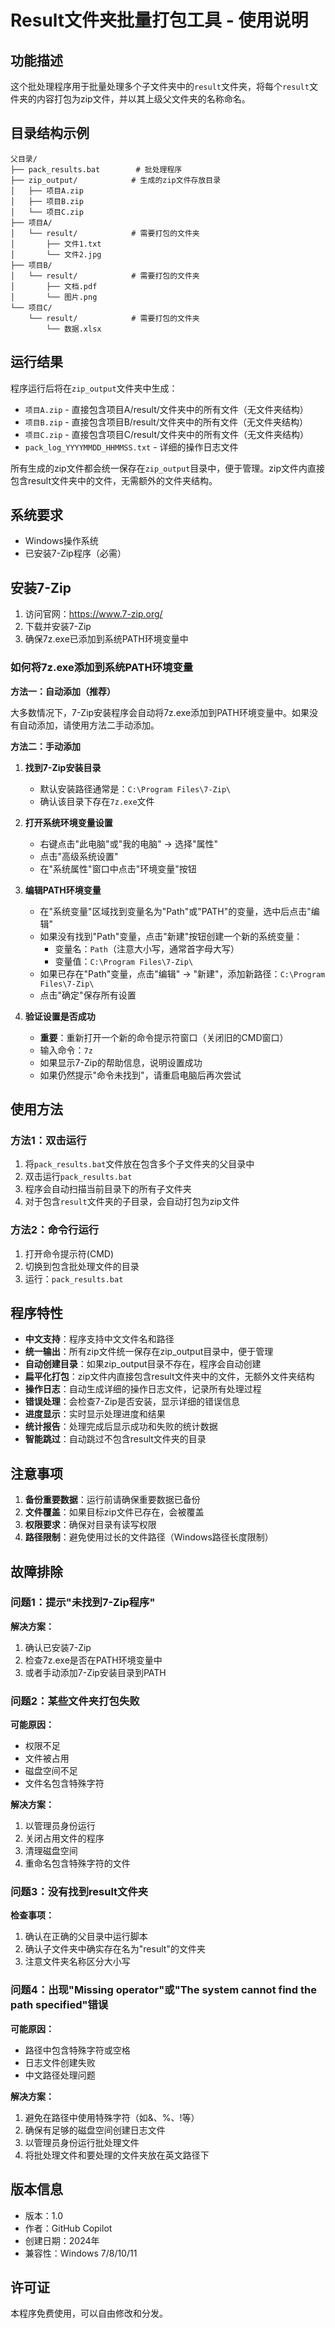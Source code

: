 # Result文件夹批量打包工具 - 使用说明

## 功能描述

这个批处理程序用于批量处理多个子文件夹中的`result`文件夹，将每个`result`文件夹的内容打包为zip文件，并以其上级父文件夹的名称命名。

## 目录结构示例

```text
父目录/
├── pack_results.bat        # 批处理程序
├── zip_output/            # 生成的zip文件存放目录
│   ├── 项目A.zip
│   ├── 项目B.zip
│   └── 项目C.zip
├── 项目A/
│   └── result/            # 需要打包的文件夹
│       ├── 文件1.txt
│       └── 文件2.jpg
├── 项目B/
│   └── result/            # 需要打包的文件夹
│       ├── 文档.pdf
│       └── 图片.png
└── 项目C/
    └── result/            # 需要打包的文件夹
        └── 数据.xlsx
```

## 运行结果

程序运行后将在`zip_output`文件夹中生成：

- `项目A.zip` - 直接包含项目A/result/文件夹中的所有文件（无文件夹结构）
- `项目B.zip` - 直接包含项目B/result/文件夹中的所有文件（无文件夹结构）
- `项目C.zip` - 直接包含项目C/result/文件夹中的所有文件（无文件夹结构）
- `pack_log_YYYYMMDD_HHMMSS.txt` - 详细的操作日志文件

所有生成的zip文件都会统一保存在`zip_output`目录中，便于管理。zip文件内直接包含result文件夹中的文件，无需额外的文件夹结构。

## 系统要求

- Windows操作系统
- 已安装7-Zip程序（必需）

## 安装7-Zip

1. 访问官网：<https://www.7-zip.org/>
2. 下载并安装7-Zip
3. 确保7z.exe已添加到系统PATH环境变量中

### 如何将7z.exe添加到系统PATH环境变量

**方法一：自动添加（推荐）**

大多数情况下，7-Zip安装程序会自动将7z.exe添加到PATH环境变量中。如果没有自动添加，请使用方法二手动添加。

**方法二：手动添加**

1. **找到7-Zip安装目录**
   - 默认安装路径通常是：`C:\Program Files\7-Zip\`
   - 确认该目录下存在`7z.exe`文件

2. **打开系统环境变量设置**
   - 右键点击"此电脑"或"我的电脑" → 选择"属性"
   - 点击"高级系统设置"
   - 在"系统属性"窗口中点击"环境变量"按钮

3. **编辑PATH环境变量**
   - 在"系统变量"区域找到变量名为"Path"或"PATH"的变量，选中后点击"编辑"
   - 如果没有找到"Path"变量，点击"新建"按钮创建一个新的系统变量：
     - 变量名：`Path`（注意大小写，通常首字母大写）
     - 变量值：`C:\Program Files\7-Zip\`
   - 如果已存在"Path"变量，点击"编辑" → "新建"，添加新路径：`C:\Program Files\7-Zip\`
   - 点击"确定"保存所有设置

4. **验证设置是否成功**
   - **重要**：重新打开一个新的命令提示符窗口（关闭旧的CMD窗口）
   - 输入命令：`7z`
   - 如果显示7-Zip的帮助信息，说明设置成功
   - 如果仍然提示"命令未找到"，请重启电脑后再次尝试

## 使用方法

### 方法1：双击运行

1. 将`pack_results.bat`文件放在包含多个子文件夹的父目录中
2. 双击运行`pack_results.bat`
3. 程序会自动扫描当前目录下的所有子文件夹
4. 对于包含`result`文件夹的子目录，会自动打包为zip文件

### 方法2：命令行运行

1. 打开命令提示符(CMD)
2. 切换到包含批处理文件的目录
3. 运行：`pack_results.bat`

## 程序特性

- **中文支持**：程序支持中文文件名和路径
- **统一输出**：所有zip文件统一保存在zip_output目录中，便于管理
- **自动创建目录**：如果zip_output目录不存在，程序会自动创建
- **扁平化打包**：zip文件内直接包含result文件夹中的文件，无额外文件夹结构
- **操作日志**：自动生成详细的操作日志文件，记录所有处理过程
- **错误处理**：会检查7-Zip是否安装，显示详细的错误信息
- **进度显示**：实时显示处理进度和结果
- **统计报告**：处理完成后显示成功和失败的统计数据
- **智能跳过**：自动跳过不包含result文件夹的目录

## 注意事项

1. **备份重要数据**：运行前请确保重要数据已备份
2. **文件覆盖**：如果目标zip文件已存在，会被覆盖
3. **权限要求**：确保对目录有读写权限
4. **路径限制**：避免使用过长的文件路径（Windows路径长度限制）

## 故障排除

### 问题1：提示"未找到7-Zip程序"

**解决方案：**

1. 确认已安装7-Zip
2. 检查7z.exe是否在PATH环境变量中
3. 或者手动添加7-Zip安装目录到PATH

### 问题2：某些文件夹打包失败

**可能原因：**

- 权限不足
- 文件被占用
- 磁盘空间不足
- 文件名包含特殊字符

**解决方案：**

1. 以管理员身份运行
2. 关闭占用文件的程序
3. 清理磁盘空间
4. 重命名包含特殊字符的文件

### 问题3：没有找到result文件夹

**检查事项：**

1. 确认在正确的父目录中运行脚本
2. 确认子文件夹中确实存在名为"result"的文件夹
3. 注意文件夹名称区分大小写

### 问题4：出现"Missing operator"或"The system cannot find the path specified"错误

**可能原因：**

- 路径中包含特殊字符或空格
- 日志文件创建失败
- 中文路径处理问题

**解决方案：**

1. 避免在路径中使用特殊字符（如&、%、!等）
2. 确保有足够的磁盘空间创建日志文件
3. 以管理员身份运行批处理文件
4. 将批处理文件和要处理的文件夹放在英文路径下

## 版本信息

- 版本：1.0
- 作者：GitHub Copilot
- 创建日期：2024年
- 兼容性：Windows 7/8/10/11

## 许可证

本程序免费使用，可以自由修改和分发。